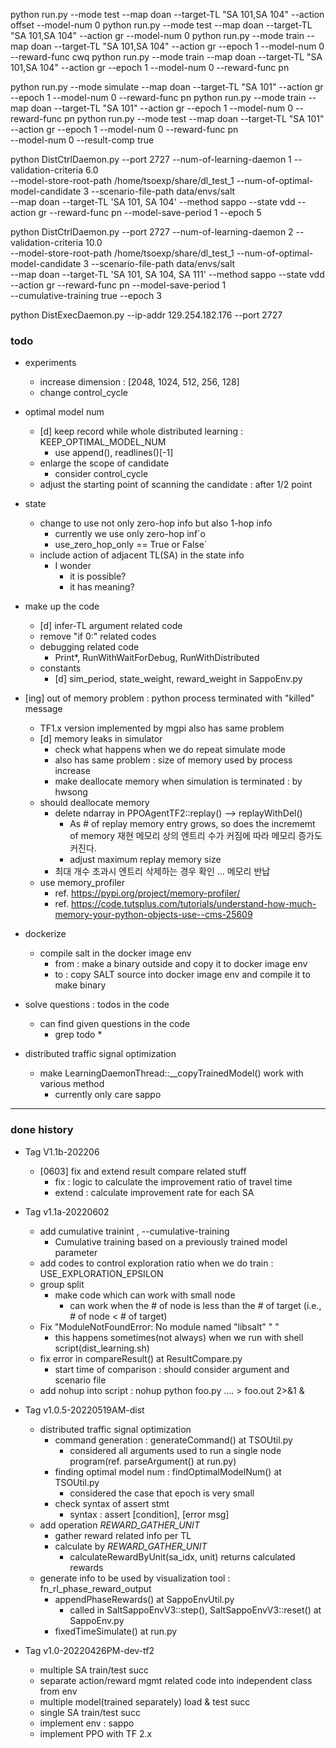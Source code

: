 

python run.py --mode test --map doan --target-TL "SA 101,SA 104"  --action offset --model-num 0
python run.py --mode test --map doan --target-TL "SA 101,SA 104"  --action gr --model-num 0
python run.py --mode train --map doan --target-TL "SA 101,SA 104" --action gr --epoch 1 --model-num 0 --reward-func cwq
python run.py --mode train --map doan --target-TL "SA 101,SA 104" --action gr --epoch 1 --model-num 0 --reward-func pn

python run.py --mode simulate --map doan --target-TL "SA 101" --action gr --epoch 1 --model-num 0 --reward-func pn
python run.py --mode train --map doan --target-TL "SA 101" --action gr --epoch 1 --model-num 0 --reward-func pn
python run.py --mode test --map doan --target-TL "SA 101" --action gr --epoch 1 --model-num 0 --reward-func pn \
              --model-num 0 --result-comp true


python DistCtrlDaemon.py --port 2727 --num-of-learning-daemon 1 --validation-criteria 6.0 \
          --model-store-root-path /home/tsoexp/share/dl_test_1 --num-of-optimal-model-candidate 3 --scenario-file-path data/envs/salt \
          --map doan --target-TL 'SA 101, SA 104' --method sappo --state vdd --action gr --reward-func pn --model-save-period 1 --epoch 5

python DistCtrlDaemon.py --port 2727 --num-of-learning-daemon 2 --validation-criteria 10.0 \
          --model-store-root-path /home/tsoexp/share/dl_test_1 --num-of-optimal-model-candidate 3 --scenario-file-path data/envs/salt \
          --map doan --target-TL 'SA 101, SA 104, SA 111' --method sappo --state vdd --action gr --reward-func pn --model-save-period 1 \
          --cumulative-training true --epoch 3


python DistExecDaemon.py --ip-addr 129.254.182.176 --port 2727


### todo
* experiments
  * increase dimension : [2048, 1024, 512, 256, 128]
  * change control_cycle

* optimal model num
  * [d] keep record while whole distributed learning : KEEP_OPTIMAL_MODEL_NUM
    * use append(), readlines()[-1] 
  * enlarge the scope of candidate
    * consider control_cycle
  * adjust the starting point of scanning the candidate : after 1/2 point

* state
  * change to use not only zero-hop info but also 1-hop info
    * currently we use only zero-hop inf`o
    * use_zero_hop_only == True or False`
  * include action of adjacent TL(SA) in the state info
    * I wonder
      * it is possible?
      * it has meaning?

* make up the code
  * [d] infer-TL argument related code
  * remove "if 0:" related codes
  * debugging related code 
    * Print*, RunWithWaitForDebug, RunWithDistributed
  * constants
    * [d] sim_period, state_weight, reward_weight in SappoEnv.py

* [ing] out of memory problem : python process terminated with "killed" message 
  * TF1.x version implemented by mgpi also has same problem
  * [d] memory leaks in simulator
    * check what happens when we do repeat simulate mode
    * also has same problem : size of memory used by process increase
    * make deallocate memory when simulation is terminated : by hwsong
  * should deallocate memory
    * delete ndarray in PPOAgentTF2::replay() --> replayWithDel()
      * As # of replay memory entry grows, so does the incrememt of memory  재현 메모리 상의 엔트리 수가 커짐에 따라 메모리 증가도 커진다.
      * adjust maximum replay memory size
    * 최대 개수 초과시 엔트리 삭제하는 경우 확인 ... 메모리 반납
  * use memory_profiler
    * ref. https://pypi.org/project/memory-profiler/
    * ref. https://code.tutsplus.com/tutorials/understand-how-much-memory-your-python-objects-use--cms-25609
    
    
* dockerize
  * compile salt in the docker image env
    * from : make a binary outside and copy it to docker image env
    * to : copy SALT source into docker image env and compile it to make binary

* solve questions :  todos in the code
  * can find given questions in the code
    * grep todo *
    
* distributed traffic signal optimization
  * make LearningDaemonThread::__copyTrainedModel() work with various method
    * currently only care sappo

<hr>
  

### done history
* Tag V1.1b-202206
  * [0603] fix and extend result compare related stuff
    * fix : logic to calculate the improvement ratio of travel time
    * extend : calculate improvement rate for each SA
  
* Tag v1.1a-20220602
  * add cumulative trainint ,  --cumulative-training 
    * Cumulative training based on a previously trained model parameter
  * add codes to control exploration ratio when we do train : USE_EXPLORATION_EPSILON
  * group split
    * make code which can work with small node
      * can work when the # of node is less than the # of target (i.e., # of node < # of target)
  * Fix "ModuleNotFoundError: No module named "libsalt" " "
    * this happens sometimes(not always) when we run with shell script(dist_learning.sh)
  * fix error in compareResult() at ResultCompare.py
    * start time of comparison : should consider argument and scenario file
  * add nohup into script : nohup python foo.py .... > foo.out 2>&1 &

    
* Tag v1.0.5-20220519AM-dist
  * distributed traffic signal optimization
    * command generation : generateCommand() at TSOUtil.py
      * considered all arguments used to run a single node program(ref. parseArgument() at run.py)
    * finding optimal model num : findOptimalModelNum() at TSOUtil.py
      * considered the case that epoch is very small 
    * check syntax of assert stmt
      * syntax : assert [condition], [error msg]
  * add operation _REWARD_GATHER_UNIT_
    * gather reward related info per TL
    * calculate by _REWARD_GATHER_UNIT_
      * calculateRewardByUnit(sa_idx, unit) returns calculated rewards
  * generate info to be used by visualization tool : fn_rl_phase_reward_output
    * appendPhaseRewards() at SappoEnvUtil.py
      * called in SaltSappoEnvV3::step(), SaltSappoEnvV3::reset() at SappoEnv.py
    * fixedTimeSimulate() at run.py

* Tag v1.0-20220426PM-dev-tf2
  * multiple SA train/test succ
  * separate action/reward mgmt related code into independent class from env
  * multiple model(trained separately) load & test succ
  * single SA train/test succ
  * implement env : sappo
  * implement PPO with TF 2.x

